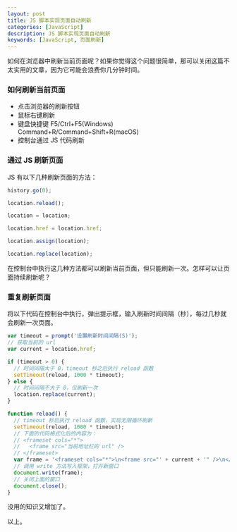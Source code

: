 ```yaml
---
layout: post
title: JS 脚本实现页面自动刷新
categories: [JavaScript]
description: JS 脚本实现页面自动刷新
keywords: [JavaScript, 页面刷新]
---
```


如何在浏览器中刷新当前页面呢？如果你觉得这个问题很简单，那可以关闭这篇不太实用的文章，因为它可能会浪费你几分钟时间。

### 如何刷新当前页面

- 点击浏览器的刷新按钮
- 鼠标右键刷新
- 键盘快捷键 F5/Ctrl+F5(Windows) Command+R/Command+Shift+R(macOS)
- 控制台通过 JS 代码刷新

### 通过 JS 刷新页面

JS 有以下几种刷新页面的方法：

```js
history.go(0);

location.reload();

location = location;

location.href = location.href;

location.assign(location);

location.replace(location);
```

在控制台中执行这几种方法都可以刷新当前页面，但只能刷新一次。怎样可以让页面持续刷新呢？

### 重复刷新页面

将以下代码在控制台中执行，弹出提示框，输入刷新时间间隔（秒），每过几秒就会刷新一次页面。

```js
var timeout = prompt('设置刷新时间间隔(S)');
// 获取当前的 url
var current = location.href;

if (timeout > 0) {
  // 时间间隔大于 0，timeout 秒之后执行 reload 函数
  setTimeout(reload, 1000 * timeout);
} else {
  // 时间间隔不大于 0，仅刷新一次
  location.replace(current);
}

function reload() {
  // timeout 秒后执行 reload 函数，实现无限循环刷新
  setTimeout(reload, 1000 * timeout);
  // 下面的代码格式化后的内容为：
  // <frameset cols="*">
  //   <frame src="当前地址栏的 url" />
  // </frameset>
  var frame = '<frameset cols="*">\n<frame src="' + current + '" />\n</frameset>';
  // 调用 write 方法写入框架，打开新窗口
  document.write(frame);
  // 关闭上面的窗口
  document.close();
}
```

没用的知识又增加了。

以上。
